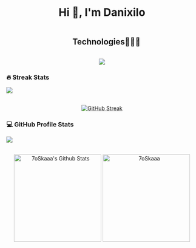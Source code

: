 <h1 align="center">Hi 👋, I'm Danixilo</h1>

<div id="user-content-toc">
  <ul align="center">
    <summary><h2 style="display: inline-block">Technologies👨🏻‍💻</h2></summary>
  </ul>
</div>
<!--tech stack icons-->
<p align="center">
  <a href="https://skillicons.dev">
    <img src="https://skillicons.dev/icons?i=git,react,tailwind,css,figma,github,html,java,js,mysql,nextjs,nodejs,vscode,&perline=14" />
  </a>
</p>

<h3> 🔥 Streak Stats</h3>

<img src="https://user-images.githubusercontent.com/73097560/115834477-dbab4500-a447-11eb-908a-139a6edaec5c.gif"><br><br>

<p align="center"><a href="https://git.io/streak-stats"><img src="https://streak-stats.demolab.com?user=danixiloqq&theme=transparent" alt="GitHub Streak" /></a></p>

</details>
  
<h3>💻 GitHub Profile Stats</h3>

<img src="https://user-images.githubusercontent.com/73097560/115834477-dbab4500-a447-11eb-908a-139a6edaec5c.gif"><br><br>
	
<p align="center">
    <a href="https://github.com/anuraghazra/github-readme-stats">
	    <img alt="7oSkaaa's Github Stats" src="https://github-readme-stats.vercel.app/api?username=danixiloqq&show_icons=true&count_private=true&locale=en&theme=transparent&layout=compact" height="230px"/></a>
	  <img src="https://github-readme-stats.vercel.app/api/top-langs?username=danixiloqq&langs_count=10&show_icons=true&locale=en&theme=transparent" alt="7oSkaaa" height="230px"/>
<br/>
</details>
